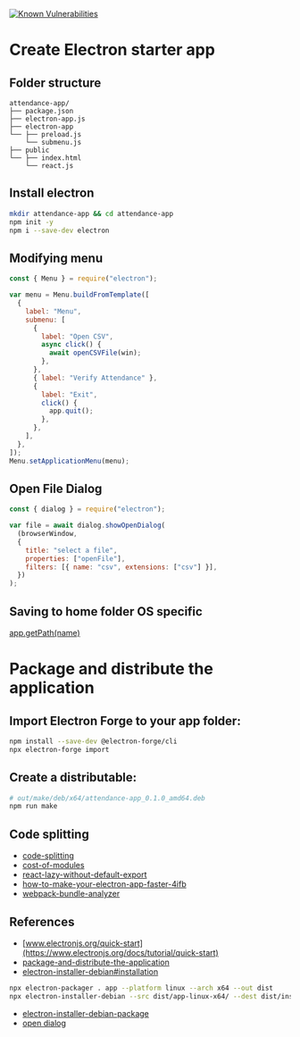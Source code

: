 [![Known Vulnerabilities](https://snyk.io/test/github/tonyvx/attendance-app/badge.svg)](https://snyk.io/test/github/tonyvx/attendance-app)

# Create Electron starter app

## Folder structure

    attendance-app/
    ├── package.json
    ├── electron-app.js
    ├── electron-app
    └── ├── preload.js
        └── submenu.js
    ├── public
    └── ├── index.html
        └── react.js

## Install electron

```sh
mkdir attendance-app && cd attendance-app
npm init -y
npm i --save-dev electron
```

## Modifying menu

```js
const { Menu } = require("electron");

var menu = Menu.buildFromTemplate([
  {
    label: "Menu",
    submenu: [
      {
        label: "Open CSV",
        async click() {
          await openCSVFile(win);
        },
      },
      { label: "Verify Attendance" },
      {
        label: "Exit",
        click() {
          app.quit();
        },
      },
    ],
  },
]);
Menu.setApplicationMenu(menu);
```

## Open File Dialog

```js
const { dialog } = require("electron");

var file = await dialog.showOpenDialog(
  (browserWindow,
  {
    title: "select a file",
    properties: ["openFile"],
    filters: [{ name: "csv", extensions: ["csv"] }],
  })
);
```

## Saving to home folder OS specific

[app.getPath(name)](https://github.com/electron/electron/blob/master/docs/api/app.md#appgetpathname)

# Package and distribute the application

## Import Electron Forge to your app folder:

```sh
npm install --save-dev @electron-forge/cli
npx electron-forge import
```

## Create a distributable:

```sh
# out/make/deb/x64/attendance-app_0.1.0_amd64.deb
npm run make
```

## Code splitting

- [code-splitting](https://reactjs.org/docs/code-splitting.html)
- [cost-of-modules](https://github.com/siddharthkp/cost-of-modules)
- [react-lazy-without-default-export](https://dev.to/iamandrewluca/react-lazy-without-default-export-4b65)
- [how-to-make-your-electron-app-faster-4ifb](https://dev.to/xxczaki/how-to-make-your-electron-app-faster-4ifb)
- [webpack-bundle-analyzer](https://www.npmjs.com/package/webpack-bundle-analyzer)

## References

- [www.electronjs.org/quick-start](https://www.electronjs.org/docs/tutorial/quick-start)
- [package-and-distribute-the-application](https://www.electronjs.org/docs/tutorial/quick-start#package-and-distribute-the-application)
- [electron-installer-debian#installation](https://github.com/electron-userland/electron-installer-debian#installation)

```sh
npx electron-packager . app --platform linux --arch x64 --out dist
npx electron-installer-debian --src dist/app-linux-x64/ --dest dist/installers/ --arch amd64
```

- [electron-installer-debian-package](https://www.christianengvall.se/electron-installer-debian-package/)
- [open dialog](https://www.electronjs.org/docs/api/dialog)
